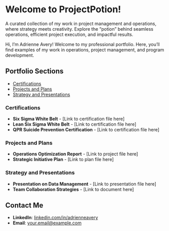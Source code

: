 # Welcome to ProjectPotion! 

A curated collection of my work in project management and operations, where strategy meets creativity. Explore the “potion” behind seamless operations, efficient project execution, and impactful results.


Hi, I’m Adrienne Avery! Welcome to my professional portfolio. Here, you’ll find examples of my work in operations, project management, and program development.

## Portfolio Sections
- [Certifications](#certifications)
- [Projects and Plans](#projects-and-plans)
- [Strategy and Presentations](#strategy-and-presentations)

### Certifications
- **Six Sigma White Belt** - [Link to certification file here]
- **Lean Six Sigma White Belt** - [Link to certification file here]
- **QPR Suicide Prevention Certification** - [Link to certification file here]

### Projects and Plans
- **Operations Optimization Report** - [Link to project file here]
- **Strategic Initiative Plan** - [Link to plan file here]

### Strategy and Presentations
- **Presentation on Data Management** - [Link to presentation file here]
- **Team Collaboration Strategies** - [Link to document here]

## Contact Me
- **LinkedIn**: [linkedin.com/in/adrienneavery](https://linkedin.com/in/adrienneavery)
- **Email**: [your.email@example.com](mailto:your.email@example.com)
